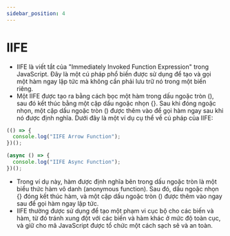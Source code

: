 ```yaml
---
sidebar_position: 4
---
```


# IIFE

- IIFE là viết tắt của "Immediately Invoked Function Expression" trong JavaScript. Đây là một cú pháp phổ biến được sử dụng để tạo và gọi một hàm ngay lập tức mà không cần phải lưu trữ nó trong một biến riêng.
- Một IIFE được tạo ra bằng cách bọc một hàm trong dấu ngoặc tròn (), sau đó kết thúc bằng một cặp dấu ngoặc nhọn {}. Sau khi đóng ngoặc nhọn, một cặp dấu ngoặc tròn () được thêm vào để gọi hàm ngay sau khi nó được định nghĩa. Dưới đây là một ví dụ cụ thể về cú pháp của IIFE:

```js
(() => {
  console.log("IIFE Arrow Function");
})();
```

```js
(async () => {
  console.log("IIFE Async Function");
})();
```

- Trong ví dụ này, hàm được định nghĩa bên trong dấu ngoặc tròn là một biểu thức hàm vô danh (anonymous function). Sau đó, dấu ngoặc nhọn {} đóng kết thúc hàm, và một cặp dấu ngoặc tròn () được thêm vào ngay sau để gọi hàm ngay lập tức.
- IIFE thường được sử dụng để tạo một phạm vi cục bộ cho các biến và hàm, từ đó tránh xung đột với các biến và hàm khác ở mức độ toàn cục, và giữ cho mã JavaScript được tổ chức một cách sạch sẽ và an toàn.
